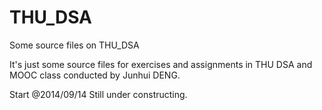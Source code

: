 THU_DSA
=======

Some source files on THU_DSA

It's just some source files for exercises and assignments in THU DSA and MOOC class conducted by Junhui DENG.

Start @2014/09/14
Still under constructing.
